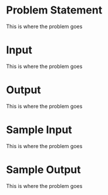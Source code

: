# Problem Statement
This is where the problem goes
# Input
This is where the problem goes
# Output
This is where the problem goes
# Sample Input
This is where the problem goes
# Sample Output
This is where the problem goes

